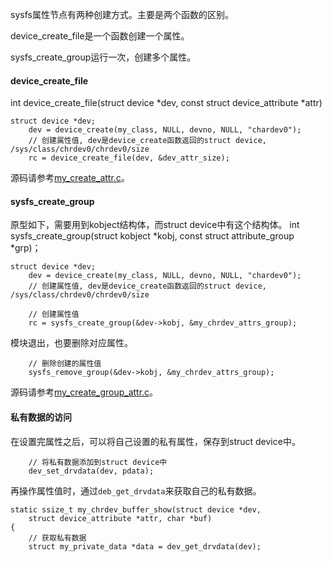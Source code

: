 sysfs属性节点有两种创建方式。主要是两个函数的区别。

device_create_file是一个函数创建一个属性。

sysfs_create_group运行一次，创建多个属性。

#### device_create_file

int device_create_file(struct device *dev,  const struct device_attribute *attr)

```
struct device *dev;
	dev = device_create(my_class, NULL, devno, NULL, "chardev0");
	// 创建属性值, dev是device_create函数返回的struct device,  /sys/class/chrdev0/chrdev0/size
    rc = device_create_file(dev, &dev_attr_size);
```

源码请参考[my_create_attr.c](../my_driver/my_create_attr.c)。

#### sysfs_create_group

原型如下，需要用到kobject结构体，而struct device中有这个结构体。
int sysfs_create_group(struct kobject *kobj,
               const struct attribute_group *grp)；
```
struct device *dev;		   
	dev = device_create(my_class, NULL, devno, NULL, "chardev0");
	// 创建属性值, dev是device_create函数返回的struct device,  /sys/class/chrdev0/chrdev0/size

	// 创建属性值
	rc = sysfs_create_group(&dev->kobj, &my_chrdev_attrs_group);
```

模块退出，也要删除对应属性。

```
	// 删除创建的属性值
	sysfs_remove_group(&dev->kobj, &my_chrdev_attrs_group);
```

源码请参考[my_create_group_attr.c](../my_driver/my_create_group_attr.c)。

#### 私有数据的访问

在设置完属性之后，可以将自己设置的私有属性，保存到struct device中。
```
	// 将私有数据添加到struct device中
	dev_set_drvdata(dev, pdata);
```

再操作属性值时，通过`deb_get_drvdata`来获取自己的私有数据。

```
static ssize_t my_chrdev_buffer_show(struct device *dev,
    struct device_attribute *attr, char *buf)
{
	// 获取私有数据
    struct my_private_data *data = dev_get_drvdata(dev);
```
